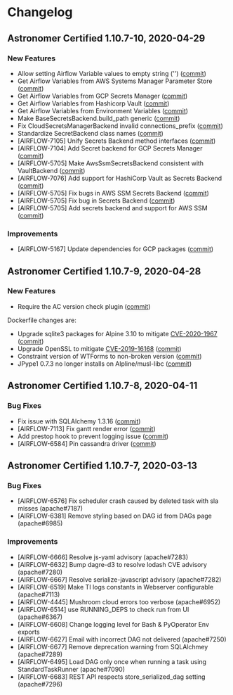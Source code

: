 # Changelog

Astronomer Certified 1.10.7-10, 2020-04-29
--------------------------------------------

### New Features

- Allow setting Airflow Variable values to empty string ('') ([commit](https://github.com/astronomer/airflow/commit/d6d666c33)) 
- Get Airflow Variables from AWS Systems Manager Parameter Store ([commit](https://github.com/astronomer/airflow/commit/6a7130f55)) 
- Get Airflow Variables from GCP Secrets Manager ([commit](https://github.com/astronomer/airflow/commit/595ede548)) 
- Get Airflow Variables from Hashicorp Vault ([commit](https://github.com/astronomer/airflow/commit/59435bb88)) 
- Get Airflow Variables from Environment Variables ([commit](https://github.com/astronomer/airflow/commit/fe1a6a3bd))  
- Make BaseSecretsBackend.build_path generic ([commit](https://github.com/astronomer/airflow/commit/1623b80bc)) 
- Fix CloudSecretsManagerBackend invalid connections_prefix ([commit](https://github.com/astronomer/airflow/commit/fe0a9d850)) 
- Standardize SecretBackend class names ([commit](https://github.com/astronomer/airflow/commit/008cb6ebe)) 
- [AIRFLOW-7105] Unify Secrets Backend method interfaces ([commit](https://github.com/astronomer/airflow/commit/5ddff01e8)) 
- [AIRFLOW-7104] Add Secret backend for GCP Secrets Manager ([commit](https://github.com/astronomer/airflow/commit/19bcf781b)) 
- [AIRFLOW-5705] Make AwsSsmSecretsBackend consistent with VaultBackend ([commit](https://github.com/astronomer/airflow/commit/cff559cbb)) 
- [AIRFLOW-7076] Add support for HashiCorp Vault as Secrets Backend ([commit](https://github.com/astronomer/airflow/commit/99bb2a7ef)) 
- [AIRFLOW-5705] Fix bugs in AWS SSM Secrets Backend ([commit](https://github.com/astronomer/airflow/commit/afae4b62b)) 
- [AIRFLOW-5705] Fix bug in Secrets Backend ([commit](https://github.com/astronomer/airflow/commit/29015f537)) 
- [AIRFLOW-5705] Add secrets backend and support for AWS SSM ([commit](https://github.com/astronomer/airflow/commit/2a82f5365)) 

### Improvements

- [AIRFLOW-5167] Update dependencies for GCP packages ([commit](https://github.com/astronomer/airflow/commit/6277fcd499)) 

Astronomer Certified 1.10.7-9, 2020-04-28
--------------------------------------------

### New Features

- Require the AC version check plugin ([commit](https://github.com/astronomer/airflow/commit/3af238f))

Dockerfile changes are:

- Upgrade sqlite3 packages for Alpine 3.10 to mitigate [CVE-2020-1967](https://cve.mitre.org/cgi-bin/cvename.cgi?name=2020-1967) ([commit](https://github.com/astronomer/ap-airflow/commit/2f29d493259cddd487bcc306b829a4ec4a74f35e))
- Upgrade OpenSSL to mitigate [CVE-2019-16168](https://cve.mitre.org/cgi-bin/cvename.cgi?name=2019-16168) ([commit](https://github.com/astronomer/ap-airflow/commit/6de11c2c87e78b7a3171d8fb222c7278fcb673c9))
- Constraint version of WTForms to non-broken version ([commit](https://github.com/astronomer/ap-airflow/commit/3cd34236f8a7214434dc313af525160133520bcb))
- JPype1 0.7.3 no longer installs on Alpline/musl-libc ([commit](https://github.com/astronomer/ap-airflow/commit/44164ba40cd1878cabeec5edc32fe0a7bb7a8e0d))

Astronomer Certified 1.10.7-8, 2020-04-11
-----------------------------------------------

### Bug Fixes

- Fix issue with SQLAlchemy 1.3.16 ([commit](https://github.com/astronomer/airflow/commit/3b6cf61e0f2de3fe3be98c8ff5809060d6e42ba4)) 
- [AIRFLOW-7113] Fix gantt render error ([commit](https://github.com/astronomer/airflow/commit/dc015a0f3a836fe519f97acc75a26873a226695a))
- Add prestop hook to prevent logging issue ([commit](https://github.com/astronomer/airflow/commit/328705f5f74e49be0ab251705172be45c19635f3))
- [AIRFLOW-6584] Pin cassandra driver ([commit](https://github.com/astronomer/airflow/commit/21fd6fb56ee23c0a287874ed094e42fb22385916))

Astronomer Certified 1.10.7-7, 2020-03-13
-----------------------------------------------

### Bug Fixes

- [AIRFLOW-6576] Fix scheduler crash caused by deleted task with sla misses (apache#7187)
- [AIRFLOW-6381] Remove styling based on DAG id from DAGs page (apache#6985)

### Improvements

- [AIRFLOW-6666] Resolve js-yaml advisory (apache#7283)
- [AIRFLOW-6632] Bump dagre-d3 to resolve lodash CVE advisory (apache#7280)
- [AIRFLOW-6667] Resolve serialize-javascript advisory (apache#7282)
- [AIRFLOW-6519] Make TI logs constants in Webserver configurable (apache#7113)
- [AIRFLOW-4445] Mushroom cloud errors too verbose (apache#6952)
- [AIRFLOW-6514] use RUNNING_DEPS to check run from UI (apache#6367)
- [AIRFLOW-6608] Change logging level for Bash & PyOperator Env exports
- [AIRFLOW-6627] Email with incorrect DAG not delivered (apache#7250)
- [AIRFLOW-6677] Remove deprecation warning from SQLAlchmey (apache#7289)
- [AIRFLOW-6495] Load DAG only once when running a task using StandardTaskRunner (apache#7090)
- [AIRFLOW-6683] REST API respects store_serialized_dag setting (apache#7296)
